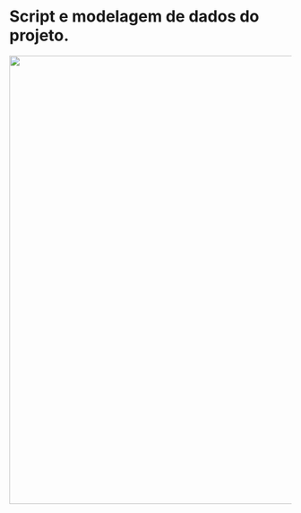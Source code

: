 # Script e modelagem de dados do projeto.

<p align="center">
  <img width="800" hight="600" src="https://media4.giphy.com/media/sRFEa8lbeC7zbcIZZR/giphy.gif?cid=e2a3cbdea9mquihhrjy6b6a750i7wy78puha16ueuvzntpuk&rid=giphy.gif&ct=g">
</p>
